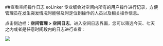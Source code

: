 ##查看空间操作日志
eoLinker 专业版会对空间内所有的用户操作进行记录，方便管理员在发生突发情况时能够及时定位到操作的人员以及相关操作信息。

点击侧边栏：**空间管理 > 空间日志**，进入空间日志界面，您可以筛选今天、七天之内或者是任意时间段内的日志进行查看：

![](http://data.eolinker.com/course/YLxdGRL52dd629f1e4942c19707697d63ed2f5eec8bbb37)
